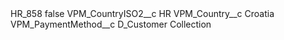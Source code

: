 <?xml version="1.0" encoding="UTF-8"?>
<CustomMetadata xmlns="http://soap.sforce.com/2006/04/metadata" xmlns:xsi="http://www.w3.org/2001/XMLSchema-instance" xmlns:xsd="http://www.w3.org/2001/XMLSchema">
    <label>HR_858</label>
    <protected>false</protected>
    <values>
        <field>VPM_CountryISO2__c</field>
        <value xsi:type="xsd:string">HR</value>
    </values>
    <values>
        <field>VPM_Country__c</field>
        <value xsi:type="xsd:string">Croatia</value>
    </values>
    <values>
        <field>VPM_PaymentMethod__c</field>
        <value xsi:type="xsd:string">D_Customer Collection</value>
    </values>
</CustomMetadata>

